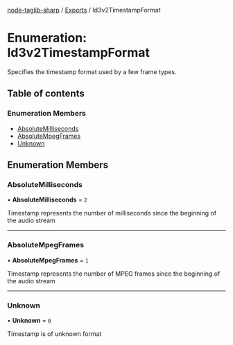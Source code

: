 [node-taglib-sharp](../README.md) / [Exports](../modules.md) / Id3v2TimestampFormat

# Enumeration: Id3v2TimestampFormat

Specifies the timestamp format used by a few frame types.

## Table of contents

### Enumeration Members

- [AbsoluteMilliseconds](Id3v2TimestampFormat.md#absolutemilliseconds)
- [AbsoluteMpegFrames](Id3v2TimestampFormat.md#absolutempegframes)
- [Unknown](Id3v2TimestampFormat.md#unknown)

## Enumeration Members

### AbsoluteMilliseconds

• **AbsoluteMilliseconds** = `2`

Timestamp represents the number of milliseconds since the beginning of the audio stream

---

### AbsoluteMpegFrames

• **AbsoluteMpegFrames** = `1`

Timestamp represents the number of MPEG frames since the beginning of the audio stream

---

### Unknown

• **Unknown** = `0`

Timestamp is of unknown format
